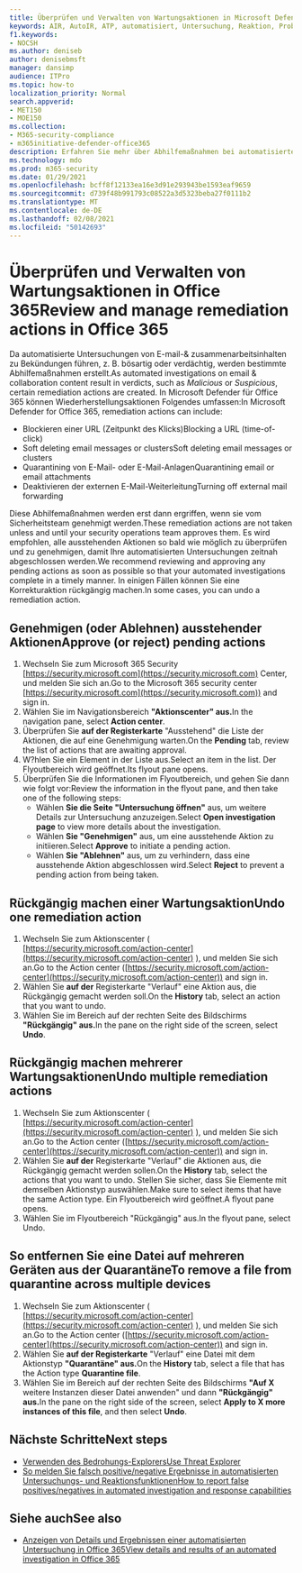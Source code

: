 ```yaml
---
title: Überprüfen und Verwalten von Wartungsaktionen in Microsoft Defender für Office 365
keywords: AIR, AutoIR, ATP, automatisiert, Untersuchung, Reaktion, Problembehebung, Bedrohungen, erweitert, Bedrohung, Schutz
f1.keywords:
- NOCSH
ms.author: deniseb
author: denisebmsft
manager: dansimp
audience: ITPro
ms.topic: how-to
localization_priority: Normal
search.appverid:
- MET150
- MOE150
ms.collection:
- M365-security-compliance
- m365initiative-defender-office365
description: Erfahren Sie mehr über Abhilfemaßnahmen bei automatisierten Untersuchungs- und Reaktionsfunktionen in Microsoft Defender für Office 365 Plan 2.
ms.technology: mdo
ms.prod: m365-security
ms.date: 01/29/2021
ms.openlocfilehash: bcff8f12133ea16e3d91e293943be1593eaf9659
ms.sourcegitcommit: d739f48b991793c08522a3d5323beba27f0111b2
ms.translationtype: MT
ms.contentlocale: de-DE
ms.lasthandoff: 02/08/2021
ms.locfileid: "50142693"
---
```

# <a name="review-and-manage-remediation-actions-in-office-365"></a><span data-ttu-id="c45a8-104">Überprüfen und Verwalten von Wartungsaktionen in Office 365</span><span class="sxs-lookup"><span data-stu-id="c45a8-104">Review and manage remediation actions in Office 365</span></span>

<span data-ttu-id="c45a8-105">Da automatisierte Untersuchungen von E-mail-& zusammenarbeitsinhalten  zu Bekündungen führen, z. B. bösartig oder verdächtig, werden bestimmte Abhilfemaßnahmen erstellt.</span><span class="sxs-lookup"><span data-stu-id="c45a8-105">As automated investigations on email & collaboration content result in verdicts, such as *Malicious* or *Suspicious*, certain remediation actions are created.</span></span> <span data-ttu-id="c45a8-106">In Microsoft Defender für Office 365 können Wiederherstellungsaktionen Folgendes umfassen:</span><span class="sxs-lookup"><span data-stu-id="c45a8-106">In Microsoft Defender for Office 365, remediation actions can include:</span></span>
- <span data-ttu-id="c45a8-107">Blockieren einer URL (Zeitpunkt des Klicks)</span><span class="sxs-lookup"><span data-stu-id="c45a8-107">Blocking a URL (time-of-click)</span></span>
- <span data-ttu-id="c45a8-108">Soft deleting email messages or clusters</span><span class="sxs-lookup"><span data-stu-id="c45a8-108">Soft deleting email messages or clusters</span></span>
- <span data-ttu-id="c45a8-109">Quarantining von E-Mail- oder E-Mail-Anlagen</span><span class="sxs-lookup"><span data-stu-id="c45a8-109">Quarantining email or email attachments</span></span>
- <span data-ttu-id="c45a8-110">Deaktivieren der externen E-Mail-Weiterleitung</span><span class="sxs-lookup"><span data-stu-id="c45a8-110">Turning off external mail forwarding</span></span>

<span data-ttu-id="c45a8-111">Diese Abhilfemaßnahmen werden erst dann ergriffen, wenn sie vom Sicherheitsteam genehmigt werden.</span><span class="sxs-lookup"><span data-stu-id="c45a8-111">These remediation actions are not taken unless and until your security operations team approves them.</span></span> <span data-ttu-id="c45a8-112">Es wird empfohlen, alle ausstehenden Aktionen so bald wie möglich zu überprüfen und zu genehmigen, damit Ihre automatisierten Untersuchungen zeitnah abgeschlossen werden.</span><span class="sxs-lookup"><span data-stu-id="c45a8-112">We recommend reviewing and approving any pending actions as soon as possible so that your automated investigations complete in a timely manner.</span></span> <span data-ttu-id="c45a8-113">In einigen Fällen können Sie eine Korrekturaktion rückgängig machen.</span><span class="sxs-lookup"><span data-stu-id="c45a8-113">In some cases, you can undo a remediation action.</span></span>

## <a name="approve-or-reject-pending-actions"></a><span data-ttu-id="c45a8-114">Genehmigen (oder Ablehnen) ausstehender Aktionen</span><span class="sxs-lookup"><span data-stu-id="c45a8-114">Approve (or reject) pending actions</span></span>

1. <span data-ttu-id="c45a8-115">Wechseln Sie zum Microsoft 365 Security [https://security.microsoft.com](https://security.microsoft.com) Center, und melden Sie sich an.</span><span class="sxs-lookup"><span data-stu-id="c45a8-115">Go to the Microsoft 365 security center [https://security.microsoft.com](https://security.microsoft.com)) and sign in.</span></span>
2. <span data-ttu-id="c45a8-116">Wählen Sie im Navigationsbereich **"Aktionscenter" aus.**</span><span class="sxs-lookup"><span data-stu-id="c45a8-116">In the navigation pane, select **Action center**.</span></span>
3. <span data-ttu-id="c45a8-117">Überprüfen Sie **auf der Registerkarte** "Ausstehend" die Liste der Aktionen, die auf eine Genehmigung warten.</span><span class="sxs-lookup"><span data-stu-id="c45a8-117">On the **Pending** tab, review the list of actions that are awaiting approval.</span></span>
4. <span data-ttu-id="c45a8-118">W?hlen Sie ein Element in der Liste aus.</span><span class="sxs-lookup"><span data-stu-id="c45a8-118">Select an item in the list.</span></span> <span data-ttu-id="c45a8-119">Der Flyoutbereich wird geöffnet.</span><span class="sxs-lookup"><span data-stu-id="c45a8-119">Its flyout pane opens.</span></span> 
5. <span data-ttu-id="c45a8-120">Überprüfen Sie die Informationen im Flyoutbereich, und gehen Sie dann wie folgt vor:</span><span class="sxs-lookup"><span data-stu-id="c45a8-120">Review the information in the flyout pane, and then take one of the following steps:</span></span>
   - <span data-ttu-id="c45a8-121">Wählen **Sie die Seite "Untersuchung öffnen"** aus, um weitere Details zur Untersuchung anzuzeigen.</span><span class="sxs-lookup"><span data-stu-id="c45a8-121">Select **Open investigation page** to view more details about the investigation.</span></span>
   - <span data-ttu-id="c45a8-122">Wählen **Sie "Genehmigen"** aus, um eine ausstehende Aktion zu initiieren.</span><span class="sxs-lookup"><span data-stu-id="c45a8-122">Select **Approve** to initiate a pending action.</span></span>
   - <span data-ttu-id="c45a8-123">Wählen **Sie "Ablehnen"** aus, um zu verhindern, dass eine ausstehende Aktion abgeschlossen wird.</span><span class="sxs-lookup"><span data-stu-id="c45a8-123">Select **Reject** to prevent a pending action from being taken.</span></span>

## <a name="undo-one-remediation-action"></a><span data-ttu-id="c45a8-124">Rückgängig machen einer Wartungsaktion</span><span class="sxs-lookup"><span data-stu-id="c45a8-124">Undo one remediation action</span></span>

1. <span data-ttu-id="c45a8-125">Wechseln Sie zum Aktionscenter ( [https://security.microsoft.com/action-center](https://security.microsoft.com/action-center) ), und melden Sie sich an.</span><span class="sxs-lookup"><span data-stu-id="c45a8-125">Go to the Action center ([https://security.microsoft.com/action-center](https://security.microsoft.com/action-center)) and sign in.</span></span>
2. <span data-ttu-id="c45a8-126">Wählen Sie **auf der** Registerkarte "Verlauf" eine Aktion aus, die Rückgängig gemacht werden soll.</span><span class="sxs-lookup"><span data-stu-id="c45a8-126">On the **History** tab, select an action that you want to undo.</span></span>
3. <span data-ttu-id="c45a8-127">Wählen Sie im Bereich auf der rechten Seite des Bildschirms **"Rückgängig" aus.**</span><span class="sxs-lookup"><span data-stu-id="c45a8-127">In the pane on the right side of the screen, select **Undo**.</span></span>

## <a name="undo-multiple-remediation-actions"></a><span data-ttu-id="c45a8-128">Rückgängig machen mehrerer Wartungsaktionen</span><span class="sxs-lookup"><span data-stu-id="c45a8-128">Undo multiple remediation actions</span></span>

1. <span data-ttu-id="c45a8-129">Wechseln Sie zum Aktionscenter ( [https://security.microsoft.com/action-center](https://security.microsoft.com/action-center) ), und melden Sie sich an.</span><span class="sxs-lookup"><span data-stu-id="c45a8-129">Go to the Action center ([https://security.microsoft.com/action-center](https://security.microsoft.com/action-center)) and sign in.</span></span>
2. <span data-ttu-id="c45a8-130">Wählen Sie **auf der** Registerkarte "Verlauf" die Aktionen aus, die Rückgängig gemacht werden sollen.</span><span class="sxs-lookup"><span data-stu-id="c45a8-130">On the **History** tab, select the actions that you want to undo.</span></span> <span data-ttu-id="c45a8-131">Stellen Sie sicher, dass Sie Elemente mit demselben Aktionstyp auswählen.</span><span class="sxs-lookup"><span data-stu-id="c45a8-131">Make sure to select items that have the same Action type.</span></span> <span data-ttu-id="c45a8-132">Ein Flyoutbereich wird geöffnet.</span><span class="sxs-lookup"><span data-stu-id="c45a8-132">A flyout pane opens.</span></span>
3. <span data-ttu-id="c45a8-133">Wählen Sie im Flyoutbereich "Rückgängig" aus.</span><span class="sxs-lookup"><span data-stu-id="c45a8-133">In the flyout pane, select Undo.</span></span>

## <a name="to-remove-a-file-from-quarantine-across-multiple-devices"></a><span data-ttu-id="c45a8-134">So entfernen Sie eine Datei auf mehreren Geräten aus der Quarantäne</span><span class="sxs-lookup"><span data-stu-id="c45a8-134">To remove a file from quarantine across multiple devices</span></span>

1. <span data-ttu-id="c45a8-135">Wechseln Sie zum Aktionscenter ( [https://security.microsoft.com/action-center](https://security.microsoft.com/action-center) ), und melden Sie sich an.</span><span class="sxs-lookup"><span data-stu-id="c45a8-135">Go to the Action center ([https://security.microsoft.com/action-center](https://security.microsoft.com/action-center)) and sign in.</span></span>
2. <span data-ttu-id="c45a8-136">Wählen Sie **auf der Registerkarte** "Verlauf" eine Datei mit dem Aktionstyp **"Quarantäne" aus.**</span><span class="sxs-lookup"><span data-stu-id="c45a8-136">On the **History** tab, select a file that has the Action type **Quarantine file**.</span></span>
3. <span data-ttu-id="c45a8-137">Wählen Sie im Bereich auf der rechten Seite des Bildschirms **"Auf X** weitere Instanzen dieser Datei anwenden" und dann **"Rückgängig" aus.**</span><span class="sxs-lookup"><span data-stu-id="c45a8-137">In the pane on the right side of the screen, select **Apply to X more instances of this file**, and then select **Undo**.</span></span>

## <a name="next-steps"></a><span data-ttu-id="c45a8-138">Nächste Schritte</span><span class="sxs-lookup"><span data-stu-id="c45a8-138">Next steps</span></span>

- [<span data-ttu-id="c45a8-139">Verwenden des Bedrohungs-Explorers</span><span class="sxs-lookup"><span data-stu-id="c45a8-139">Use Threat Explorer</span></span>](threat-explorer.md)
- [<span data-ttu-id="c45a8-140">So melden Sie falsch positive/negative Ergebnisse in automatisierten Untersuchungs- und Reaktionsfunktionen</span><span class="sxs-lookup"><span data-stu-id="c45a8-140">How to report false positives/negatives in automated investigation and response capabilities</span></span>](air-report-false-positives-negatives.md)

## <a name="see-also"></a><span data-ttu-id="c45a8-141">Siehe auch</span><span class="sxs-lookup"><span data-stu-id="c45a8-141">See also</span></span>

- [<span data-ttu-id="c45a8-142">Anzeigen von Details und Ergebnissen einer automatisierten Untersuchung in Office 365</span><span class="sxs-lookup"><span data-stu-id="c45a8-142">View details and results of an automated investigation in Office 365</span></span>](air-view-investigation-results.md)
